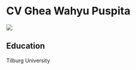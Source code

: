 CV Ghea Wahyu Puspita
=====================



<img src="http://i64.tinypic.com/2u8jbtd.jpg">



Education
---------
Tilburg University
